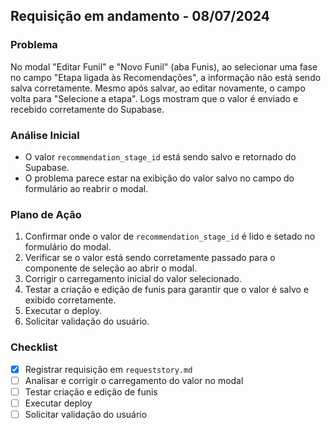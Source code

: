 ## Requisição em andamento - 08/07/2024

### Problema
No modal "Editar Funil" e "Novo Funil" (aba Funis), ao selecionar uma fase no campo "Etapa ligada às Recomendações", a informação não está sendo salva corretamente. Mesmo após salvar, ao editar novamente, o campo volta para "Selecione a etapa". Logs mostram que o valor é enviado e recebido corretamente do Supabase.

### Análise Inicial
- O valor `recommendation_stage_id` está sendo salvo e retornado do Supabase.
- O problema parece estar na exibição do valor salvo no campo do formulário ao reabrir o modal.

### Plano de Ação
1. Confirmar onde o valor de `recommendation_stage_id` é lido e setado no formulário do modal.
2. Verificar se o valor está sendo corretamente passado para o componente de seleção ao abrir o modal.
3. Corrigir o carregamento inicial do valor selecionado.
4. Testar a criação e edição de funis para garantir que o valor é salvo e exibido corretamente.
5. Executar o deploy.
6. Solicitar validação do usuário.

### Checklist
- [x] Registrar requisição em `requeststory.md`
- [ ] Analisar e corrigir o carregamento do valor no modal
- [ ] Testar criação e edição de funis
- [ ] Executar deploy
- [ ] Solicitar validação do usuário 